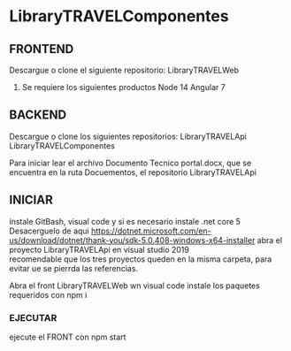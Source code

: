 # LibraryTRAVELComponentes
  
## FRONTEND
Descargue o clone el siguiente repositorio:
LibraryTRAVELWeb
1.	Se requiere los siguientes productos
Node 14
Angular 7

## BACKEND
Descargue o clone los siguientes repositorios:
LibraryTRAVELApi
LibraryTRAVELComponentes

Para iniciar lear el archivo Documento Tecnico portal.docx, que se encuentra en la ruta Docuementos, el repositorio LibraryTRAVELApi

## INICIAR
instale GitBash, visual code y si es necesario instale .net core 5
Desacerguelo de aqui https://dotnet.microsoft.com/en-us/download/dotnet/thank-you/sdk-5.0.408-windows-x64-installer
abra el proyecto LibraryTRAVELApi en visual studio 2019  
recomendable que los tres proyectos queden en la misma carpeta, para evitar ue se pierrda las referencias.

Abra el front LibraryTRAVELWeb wn visual code
instale los paquetes requeridos con npm i
### EJECUTAR
ejecute el FRONT con npm start
